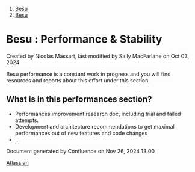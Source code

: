 1. [Besu](index.html)
2. [Besu](Besu_22151173.html)

# Besu : Performance &amp; Stability

Created by Nicolas Massart, last modified by Sally MacFarlane on Oct 03, 2024

Besu performance is a constant work in progress and you will find resources and reports about this effort under this section.

## What is in this performances section?

- Performances improvement research doc, including trial and failed attempts.
- Development and architecture recommendations to get maximal performances out of new features and code changes
- ...

Document generated by Confluence on Nov 26, 2024 13:00

[Atlassian](http://www.atlassian.com/)
